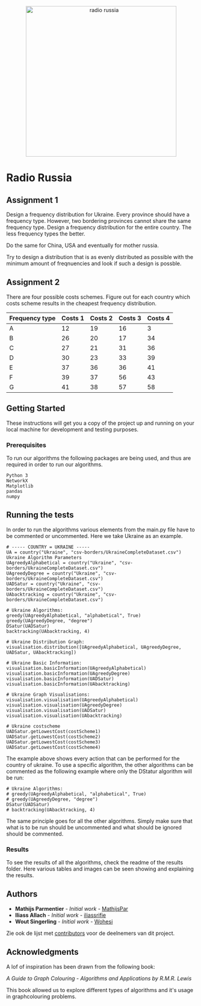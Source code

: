 <p align="center">
  <img src="https://i.imgur.com/Sgd3iqW.png" alt="radio russia" height="400" width="400" />
</p>

# Radio Russia

## Assignment 1

Design a frequency distribution for Ukraine. Every province should have a frequency type. However, two bordering provinces cannot
share the same frequency type. Design a frequency distribution for the entire country. The less frequency types the better. 

Do the same for China, USA and eventually for mother russia.

Try to design a distribution that is as evenly distributed as possible with the minimum amount of freqnuencies and look if 
such a design is possble.

## Assignment 2

There are four possible costs schemes. Figure out for each country which costs scheme results in the cheapest frequency distribution.

Frequency type | Costs 1 | Costs 2 | Costs 3 | Costs 4
------|----|------|---|--
A | 12 | 19 | 16 | 3
B | 26 | 20 | 17 | 34
C | 27 | 21 | 31 | 36
D | 30 | 23 | 33 | 39
E | 37 | 36 | 36 | 41
F | 39 | 37 | 56 | 43
G | 41 | 38 | 57 | 58

## Getting Started

These instructions will get you a copy of the project up and running on your local machine for development and testing purposes.

### Prerequisites

To run our algorithms the following packages are being used, and thus are required in order to run our algorithms.

```
Python 3
NetworkX
Matplotlib
pandas
numpy
```

## Running the tests

In order to run the algorithms various elements from the main.py file have to be commented or uncommented. 
Here we take Ukraine as an example. 

```
# ----- COUNTRY = UKRAINE -----
UA = country("Ukraine", "csv-borders/UkraineCompleteDataset.csv")
Ukraine Algorithm Parameters
UAgreedyAlphabetical = country("Ukraine", "csv-borders/UkraineCompleteDataset.csv")
UAgreedyDegree = country("Ukraine", "csv-borders/UkraineCompleteDataset.csv")
UADSatur = country("Ukraine", "csv-borders/UkraineCompleteDataset.csv")
UAbacktracking = country("Ukraine", "csv-borders/UkraineCompleteDataset.csv")

# Ukraine Algorithms:
greedy(UAgreedyAlphabetical, "alphabetical", True)
greedy(UAgreedyDegree, "degree")
DSatur(UADSatur)
backtracking(UAbacktracking, 4)

# Ukraine Distribution Graph:
visualisation.distribution([UAgreedyAlphabetical, UAgreedyDegree, UADSatur, UAbacktracking])

# Ukraine Basic Information:
visualisation.basicInformation(UAgreedyAlphabetical)
visualisation.basicInformation(UAgreedyDegree)
visualisation.basicInformation(UADSatur)
visualisation.basicInformation(UAbacktracking)

# Ukraine Graph Visualisations:
visualisation.visualisation(UAgreedyAlphabetical)
visualisation.visualisation(UAgreedyDegree)
visualisation.visualisation(UADSatur)
visualisation.visualisation(UAbacktracking)

# Ukraine costscheme
UADSatur.getLowestCost(costScheme1)
UADSatur.getLowestCost(costScheme2)
UADSatur.getLowestCost(costScheme3)
UADSatur.getLowestCost(costScheme4)
```
The example above shows every action that can be performed for the country of ukraine. 
To use a specific algorithm, the other algorithms can be commented as the following example where only
the DStatur algorithm will be run: 
```
# Ukraine Algorithms:
# greedy(UAgreedyAlphabetical, "alphabetical", True)
# greedy(UAgreedyDegree, "degree")
DSatur(UADSatur)
# backtracking(UAbacktracking, 4)
```

The same principle goes for all the other algorithms. 
Simply make sure that what is to be run should be uncommented and what should be ignored
should be commented.


### Results

To see the results of all the algorithms, check the readme of the results folder. Here various tables and
images can be seen showing and explaining the results. 


## Authors

* **Mathijs Parmentier** - *Initial work* - [MathijsPar](https://github.com/MathijsPar)
* **Iliass Allach** - *Initial work* - [iliassrifie](https://github.com/iliassrifie)
* **Wout Singerling** - *Initial work* - [Wohesi](https://github.com/Wohesi)

Zie ook de lijst met [contributors](https://github.com/Wohesi/progtheorie/graphs/contributors) voor de deelnemers van dit project. 


## Acknowledgments

A lof of inspiration has been drawn from the following book: 

*A Guide to Graph Colouring - Algorithms and Applications by R.M.R. Lewis*

This book allowed us to explore different types of algorithms and it's usage in graphcolouring problems. 
 


